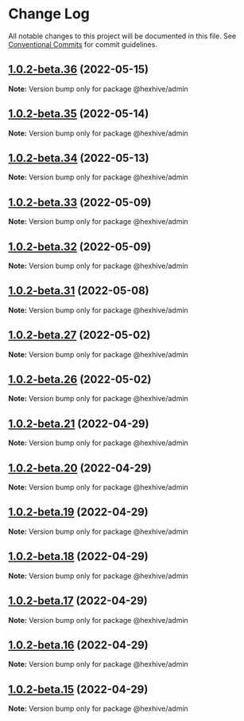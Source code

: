 # Change Log

All notable changes to this project will be documented in this file.
See [Conventional Commits](https://conventionalcommits.org) for commit guidelines.

## [1.0.2-beta.36](https://github.com/TheTechCompany/HexHive/compare/v1.0.2-beta.35...v1.0.2-beta.36) (2022-05-15)

**Note:** Version bump only for package @hexhive/admin





## [1.0.2-beta.35](https://github.com/TheTechCompany/HexHive/compare/v1.0.2-beta.34...v1.0.2-beta.35) (2022-05-14)

**Note:** Version bump only for package @hexhive/admin





## [1.0.2-beta.34](https://github.com/TheTechCompany/HexHive/compare/v1.0.2-beta.33...v1.0.2-beta.34) (2022-05-13)

**Note:** Version bump only for package @hexhive/admin





## [1.0.2-beta.33](https://github.com/TheTechCompany/HexHive/compare/v1.0.2-beta.32...v1.0.2-beta.33) (2022-05-09)

**Note:** Version bump only for package @hexhive/admin





## [1.0.2-beta.32](https://github.com/TheTechCompany/HexHive/compare/v1.0.2-beta.31...v1.0.2-beta.32) (2022-05-09)

**Note:** Version bump only for package @hexhive/admin





## [1.0.2-beta.31](https://github.com/TheTechCompany/HexHive/compare/v1.0.2-beta.30...v1.0.2-beta.31) (2022-05-08)

**Note:** Version bump only for package @hexhive/admin





## [1.0.2-beta.27](https://github.com/TheTechCompany/HexHive/compare/v1.0.2-beta.26...v1.0.2-beta.27) (2022-05-02)

**Note:** Version bump only for package @hexhive/admin





## [1.0.2-beta.26](https://github.com/TheTechCompany/HexHive/compare/v1.0.2-beta.25...v1.0.2-beta.26) (2022-05-02)

**Note:** Version bump only for package @hexhive/admin





## [1.0.2-beta.21](https://github.com/TheTechCompany/HexHive/compare/v1.0.2-beta.20...v1.0.2-beta.21) (2022-04-29)

**Note:** Version bump only for package @hexhive/admin





## [1.0.2-beta.20](https://github.com/TheTechCompany/HexHive/compare/v1.0.2-beta.19...v1.0.2-beta.20) (2022-04-29)

**Note:** Version bump only for package @hexhive/admin





## [1.0.2-beta.19](https://github.com/TheTechCompany/HexHive/compare/v1.0.2-beta.18...v1.0.2-beta.19) (2022-04-29)

**Note:** Version bump only for package @hexhive/admin





## [1.0.2-beta.18](https://github.com/TheTechCompany/HexHive/compare/v1.0.2-beta.17...v1.0.2-beta.18) (2022-04-29)

**Note:** Version bump only for package @hexhive/admin





## [1.0.2-beta.17](https://github.com/TheTechCompany/HexHive/compare/v1.0.2-beta.16...v1.0.2-beta.17) (2022-04-29)

**Note:** Version bump only for package @hexhive/admin





## [1.0.2-beta.16](https://github.com/TheTechCompany/HexHive/compare/v1.0.2-beta.15...v1.0.2-beta.16) (2022-04-29)

**Note:** Version bump only for package @hexhive/admin





## [1.0.2-beta.15](https://github.com/TheTechCompany/HexHive/compare/v1.0.2-beta.14...v1.0.2-beta.15) (2022-04-29)

**Note:** Version bump only for package @hexhive/admin
